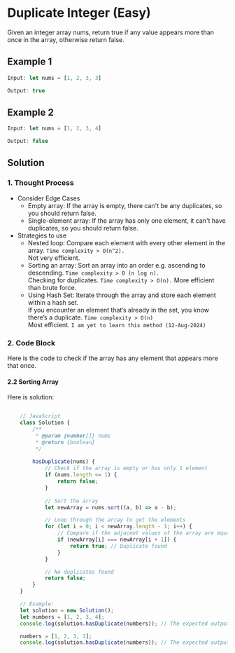 # Duplicate Integer (Easy)

Given an integer array nums, return true if any value appears more than once in the array, otherwise return false.

## Example 1

```javascript
Input: let nums = [1, 2, 3, 3]

Output: true
```

## Example 2

```javascript
Input: let nums = [1, 2, 3, 4]

Output: false
```

## Solution

### 1. Thought Process

- Consider Edge Cases
  - Empty array: If the array is empty, there can't be any duplicates, so you should return false.
  - Single-element array: If the array has only one element, it can't have duplicates, so you should return false.
- Strategies to use
  - Nested loop: Compare each element with every other element in the array. `Time complexity > O(n^2).` \
  Not very efficient.
  - Sorting an array: Sort an array into an order e.g. ascending to descending. `Time complexity > O (n log n).` \
  Checking for duplicates. `Time complexity > O(n).` More efficient than brute force.
  - Using Hash Set: Iterate through the array and store each element within a hash set. \
  If you encounter an element that’s already in the set, you know there’s a duplicate. `Time complexity > O(n)` \
  Most efficient. `I am yet to learn this method (12-Aug-2024)`

### 2. Code Block

Here is the code to check if the array has any element that appears more that once.

#### 2.2 Sorting Array

Here is solution:

```python


```

```javascript
    // JavaScript
    class Solution {
        /**
         * @param {number[]} nums
         * @return {boolean}
         */
    
        hasDuplicate(nums) {
            // Check if the array is empty or has only 1 element
            if (nums.length <= 1) {
                return false;
            }
        
            // Sort the array
            let newArray = nums.sort((a, b) => a - b);

            // Loop through the array to get the elements
            for (let i = 0; i < newArray.length - 1; i++) {
                // Compare if the adjacent values of the array are equal
                if (newArray[i] === newArray[i + 1]) {
                    return true; // Duplicate found
                }
            }

            // No duplicates found
            return false;
        }
    }

    // Example:
    let solution = new Solution();
    let numbers = [1, 2, 3, 4];
    console.log(solution.hasDuplicate(numbers)); // The expected output: false

    numbers = [1, 2, 3, 1];
    console.log(solution.hasDuplicate(numbers)); // The expected output: true


```
